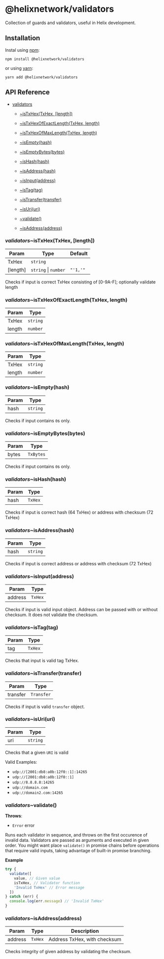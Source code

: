 # @helixnetwork/validators

Collection of guards and validators, useful in Helix development.

## Installation

Instal using [npm](https://www.npmjs.org/):
```
npm install @helixnetwork/validators
```

or using [yarn](https://yarnpkg.com/):

```
yarn add @helixnetwork/validators
```

## API Reference

    
* [validators](#module_validators)

    * [~isTxHex(TxHex, [length])](#module_validators..isTxHex)

    * [~isTxHexOfExactLength(TxHex, length)](#module_validators..isTxHexOfExactLength)

    * [~isTxHexOfMaxLength(TxHex, length)](#module_validators..isTxHexOfMaxLength)

    * [~isEmpty(hash)](#module_validators..isEmpty)

    * [~isEmptyBytes(bytes)](#module_validators..isEmptyBytes)

    * [~isHash(hash)](#module_validators..isHash)

    * [~isAddress(hash)](#module_validators..isAddress)

    * [~isInput(address)](#module_validators..isInput)

    * [~isTag(tag)](#module_validators..isTag)

    * [~isTransfer(transfer)](#module_validators..isTransfer)

    * [~isUri(uri)](#module_validators..isUri)

    * [~validate()](#module_validators..validate)

    * [~isAddress(address)](#module_validators..isAddress)


<a name="module_validators..isTxHex"></a>

### *validators*~isTxHex(TxHex, [length])

| Param | Type | Default |
| --- | --- | --- |
| TxHex | <code>string</code> |  | 
| [length] | <code>string</code> \| <code>number</code> | <code>&quot;&#x27;1,&#x27;&quot;</code> | 

Checks if input is correct TxHex consisting of [0-9A-F]; optionally validate length

<a name="module_validators..isTxHexOfExactLength"></a>

### *validators*~isTxHexOfExactLength(TxHex, length)

| Param | Type |
| --- | --- |
| TxHex | <code>string</code> | 
| length | <code>number</code> | 

<a name="module_validators..isTxHexOfMaxLength"></a>

### *validators*~isTxHexOfMaxLength(TxHex, length)

| Param | Type |
| --- | --- |
| TxHex | <code>string</code> | 
| length | <code>number</code> | 

<a name="module_validators..isEmpty"></a>

### *validators*~isEmpty(hash)

| Param | Type |
| --- | --- |
| hash | <code>string</code> | 

Checks if input contains `0`s only.

<a name="module_validators..isEmptyBytes"></a>

### *validators*~isEmptyBytes(bytes)

| Param | Type |
| --- | --- |
| bytes | <code>TxBytes</code> | 

Checks if input contains `0`s only.

<a name="module_validators..isHash"></a>

### *validators*~isHash(hash)

| Param | Type |
| --- | --- |
| hash | <code>TxHex</code> | 

Checks if input is correct hash (64 TxHex) or address with checksum (72 TxHex)

<a name="module_validators..isAddress"></a>

### *validators*~isAddress(hash)

| Param | Type |
| --- | --- |
| hash | <code>string</code> | 

Checks if input is correct address or address with checksum (72 TxHex)

<a name="module_validators..isInput"></a>

### *validators*~isInput(address)

| Param | Type |
| --- | --- |
| address | <code>TxHex</code> | 

Checks if input is valid input object. Address can be passed with or without checksum.
It does not validate the checksum.

<a name="module_validators..isTag"></a>

### *validators*~isTag(tag)

| Param | Type |
| --- | --- |
| tag | <code>TxHex</code> | 

Checks that input is valid tag TxHex.

<a name="module_validators..isTransfer"></a>

### *validators*~isTransfer(transfer)

| Param | Type |
| --- | --- |
| transfer | <code>Transfer</code> | 

Checks if input is valid `transfer` object.

<a name="module_validators..isUri"></a>

### *validators*~isUri(uri)

| Param | Type |
| --- | --- |
| uri | <code>string</code> | 

Checks that a given `URI` is valid

Valid Examples:
- `udp://[2001:db8:a0b:12f0::1]:14265`
- `udp://[2001:db8:a0b:12f0::1]`
- `udp://8.8.8.8:14265`
- `udp://domain.com`
- `udp://domain2.com:14265`

<a name="module_validators..validate"></a>

### *validators*~validate()
**Throws**:

- <code>Error</code> error

Runs each validator in sequence, and throws on the first occurence of invalid data.
Validators are passed as arguments and executed in given order.
You might want place `validate()` in promise chains before operations that require valid inputs,
taking advantage of built-in promise branching.

**Example**  
```js
try {
  validate([
    value, // Given value
    isTxHex, // Validator function
    'Invalid TxHex' // Error message
  ])
} catch (err) {
  console.log(err.message) // 'Invalid TxHex'
}
```
<a name="module_validators..isAddress"></a>

### *validators*~isAddress(address)

| Param | Type | Description |
| --- | --- | --- |
| address | <code>TxHex</code> | Address TxHex, with checksum |

Checks integrity of given address by validating the checksum.

